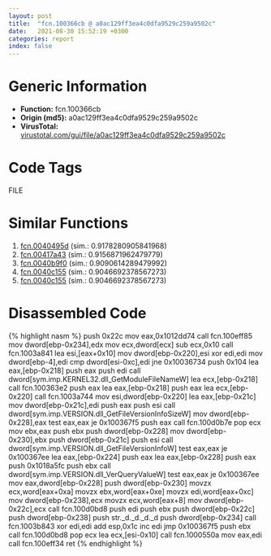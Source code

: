 ```yaml
---
layout: post
title:  "fcn.100366cb @ a0ac129ff3ea4c0dfa9529c259a9502c"
date:   2021-08-30 15:52:19 +0300
categories: report
index: false
---
```


# Generic Information
- **Function:** fcn.100366cb
- **Origin (md5):** a0ac129ff3ea4c0dfa9529c259a9502c
- **VirusTotal:** [virustotal.com/gui/file/a0ac129ff3ea4c0dfa9529c259a9502c][virustotal_ref]

# Code Tags
<span class="tag" id="FILE">FILE</span>


# Similar Functions

1. [fcn.0040495d][similar_1_ref] (sim.: 0.9178280905841968)
2. [fcn.00417a43][similar_2_ref] (sim.: 0.9156871962479779)
3. [fcn.0040b9f0][similar_3_ref] (sim.: 0.9090614289479992)
4. [fcn.0040c155][similar_4_ref] (sim.: 0.9046692378567273)
5. [fcn.0040c155][similar_5_ref] (sim.: 0.9046692378567273)


# Disassembled Code

{% highlight nasm %}
push 0x22c
mov eax,0x1012dd74
call fcn.100eff85
mov dword[ebp-0x234],edx
mov ecx,dword[ecx]
sub ecx,0x10
call fcn.1003a841
lea esi,[eax+0x10]
mov dword[ebp-0x220],esi
xor edi,edi
mov dword[ebp-4],edi
cmp dword[esi-0xc],edi
jne 0x10036734
push 0x104
lea eax,[ebp-0x218]
push eax
push edi
call dword[sym.imp.KERNEL32.dll_GetModuleFileNameW]
lea ecx,[ebp-0x218]
call fcn.100363e2
push eax
lea eax,[ebp-0x218]
push eax
lea ecx,[ebp-0x220]
call fcn.1003a744
mov esi,dword[ebp-0x220]
lea eax,[ebp-0x21c]
mov dword[ebp-0x21c],edi
push eax
push esi
call dword[sym.imp.VERSION.dll_GetFileVersionInfoSizeW]
mov dword[ebp-0x228],eax
test eax,eax
je 0x100367f5
push eax
call fcn.100d0b7e
pop ecx
mov ebx,eax
push ebx
push dword[ebp-0x228]
mov dword[ebp-0x230],ebx
push dword[ebp-0x21c]
push esi
call dword[sym.imp.VERSION.dll_GetFileVersionInfoW]
test eax,eax
je 0x100367ee
lea eax,[ebp-0x224]
push eax
lea eax,[ebp-0x228]
push eax
push 0x1018a5fc
push ebx
call dword[sym.imp.VERSION.dll_VerQueryValueW]
test eax,eax
je 0x100367ee
mov eax,dword[ebp-0x228]
push dword[ebp-0x230]
movzx ecx,word[eax+0xa]
movzx ebx,word[eax+0xe]
movzx edi,word[eax+0xc]
mov dword[ebp-0x238],ecx
movzx ecx,word[eax+8]
mov dword[ebp-0x22c],ecx
call fcn.100d0bd8
push edi
push ebx
push dword[ebp-0x22c]
push dword[ebp-0x238]
push str._d._d._d._d
push dword[ebp-0x234]
call fcn.1003b843
xor edi,edi
add esp,0x1c
inc edi
jmp 0x100367f5
push ebx
call fcn.100d0bd8
pop ecx
lea ecx,[esi-0x10]
call fcn.1000550a
mov eax,edi
call fcn.100eff34
ret
{% endhighlight %}


[similar_1_ref]: /report/fcn.0040495d@418e0921f3a9bd4f5bc0dcc59623b5a1
[similar_2_ref]: /report/fcn.00417a43@44e1ffcf4e71f4505c09d520fd75f1e4
[similar_3_ref]: /report/fcn.0040b9f0@418e0921f3a9bd4f5bc0dcc59623b5a1
[similar_4_ref]: /report/fcn.0040c155@f675eb7591a3862690b6cdc54d5604df
[similar_5_ref]: /report/fcn.0040c155@bed9ebae5dcb4fc234ee0bdf6551cea7
[virustotal_ref]: https://www.virustotal.com/gui/file/a0ac129ff3ea4c0dfa9529c259a9502c
